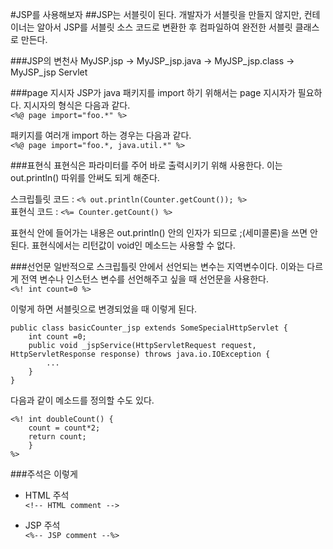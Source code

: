 #JSP를 사용해보자
##JSP는 서블릿이 된다.
개발자가 서블릿을 만들지 않지만, 컨테이너는 알아서 JSP를 서블릿 소스 코드로 변환한 후 컴파일하여 완전한 서블릿 클래스로 만든다.

###JSP의 변천사
MyJSP.jsp -> MyJSP_jsp.java -> MyJSP_jsp.class -> MyJSP_jsp Servlet

###page 지시자
JSP가 java 패키지를 import 하기 위해서는 page 지시자가 필요하다. 지시자의 형식은 다음과 같다.  
`<%@ page import="foo.*" %>`

패키지를 여러개 import 하는 경우는 다음과 같다.  
`<%@ page import="foo.*, java.util.*" %>`

###표현식
표현식은 파라미터를 주어 바로 출력시키기 위해 사용한다. 이는 out.println() 따위를 안써도 되게 해준다.

스크립틀릿 코드 : `<% out.println(Counter.getCount()); %>`  
표현식 코드 : `<%= Counter.getCount() %>`

표현식 안에 들어가는 내용은 out.println() 안의 인자가 되므로 ;(세미콜론)을 쓰면 안된다.
표현식에서는 리턴값이 void인 메소드는 사용할 수 없다.

###선언문
일반적으로 스크립틀릿 안에서 선언되는 변수는 지역변수이다. 이와는 다르게 전역 변수나 인스턴스 변수를 선언해주고 싶을 때 선언문을 사용한다.  
`<%! int count=0 %>`

이렇게 하면 서블릿으로 변경되었을 때 이렇게 된다.
```
public class basicCounter_jsp extends SomeSpecialHttpServlet {
	int count =0;
	public void _jspService(HttpServletRequest request, HttpServletResponse response) throws java.io.IOException {
		...
	}
}
```

다음과 같이 메소드를 정의할 수도 있다.
```
<%! int doubleCount() {
	count = count*2;
	return count;
	}
%>
```

###주석은 이렇게
* HTML 주석  
`<!-- HTML comment -->`

* JSP 주석  
`<%-- JSP comment --%>`
